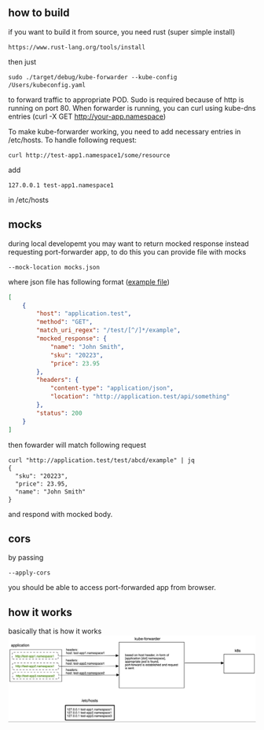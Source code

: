 ## how to build
if you want to build it from source, you need rust (super simple install)
```
https://www.rust-lang.org/tools/install
```
then just
```
sudo ./target/debug/kube-forwarder --kube-config /Users/kubeconfig.yaml
```
to forward traffic to appropriate POD. Sudo is required because of http is running on port 80.
When forwarder is running, you can curl using kube-dns entries (curl -X GET http://your-app.namespace)

To make kube-forwarder working, you need to add necessary entries in /etc/hosts. To handle following request:
```
curl http://test-app1.namespace1/some/resource
```
add 
```
127.0.0.1 test-app1.namespace1
```
in /etc/hosts

## mocks
during local developemt you may want to return mocked response instead requesting port-forwarder app, to do this you can 
provide file with mocks
```
--mock-location mocks.json
```
where json file has following format ([example file](overrides.json))

```json
[
    {
        "host": "application.test",
        "method": "GET",
        "match_uri_regex": "/test/[^/]*/example",
        "mocked_response": {
            "name": "John Smith",
            "sku": "20223",
            "price": 23.95
        },
        "headers": {
            "content-type": "application/json",
            "location": "http://application.test/api/something"
        },
        "status": 200
    }
]
```
then fowarder will match following request 
```
curl "http://application.test/test/abcd/example" | jq
{
  "sku": "20223",
  "price": 23.95,
  "name": "John Smith"
}
```
and respond with mocked body.

## cors
by passing
```
--apply-cors
```
you should be able to access port-forwarded app from browser.

## how it works
basically that is how it works
![howitworks](howitworks.png)
